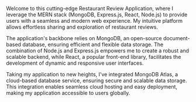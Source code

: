 Welcome to this cutting-edge Restaurant Review Application, where I leverage the MERN stack (MongoDB, Express.js, React, Node.js) to provide users with a seamless and modern web experience. My intuitive platform allows effortless sharing and exploration of restaurant reviews.

The application's backbone relies on MongoDB, an open-source document-based database, ensuring efficient and flexible data storage. The combination of Node.js and Express.js empowers me to create a robust and scalable backend, while React, a popular front-end library, facilitates the development of dynamic and responsive user interfaces.

Taking my application to new heights, I've integrated MongoDB Atlas, a cloud-based database service, ensuring secure and scalable data storage. This integration enables seamless cloud hosting and easy deployment, making my application accessible to users globally.
